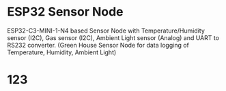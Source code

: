 # ESP32 Sensor Node
 ESP32-C3-MINI-1-N4 based Sensor Node with Temperature/Humidity sensor (I2C), Gas sensor (I2C), Ambient Light sensor (Analog) and UART to RS232 converter.
 (Green House Sensor Node for data logging of Temperature, Humidity, Ambient Light)
 
 # 123
